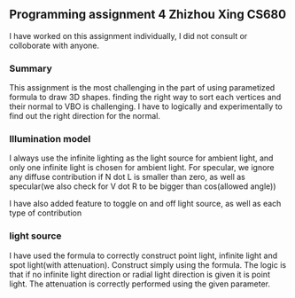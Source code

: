 ## Programming assignment 4 Zhizhou Xing CS680
I have worked on this assignment individually, I did not consult or colloborate with anyone.

### Summary

This assignment is the most challenging in the part of using parametized formula to draw 3D shapes. finding the right way to sort each vertices and their normal to VBO is challenging. 
I have to logically and experimentally to find out the right direction for the normal.

### Illumination model

I always use the infinite lighting as the light source for ambient light, and only one infinite light is chosen for ambient light. For specular, we ignore any diffuse contribution if N dot L is smaller than zero, as well as specular(we also check for V dot R to be bigger than cos(allowed angle))

I have also added feature to toggle on and off light source, as well as each type of contribution

### light source

I have used the formula to correctly construct point light, infinite light and spot light(with attenuation). Construct simply using the formula. The logic is that if no infinite light direction or radial light direction is given it is point light. The attenuation is correctly performed using the given parameter.  

